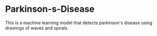 # Parkinson-s-Disease
This is a machine learning model that detects parkinson's disease using drawings of waves and spirals.
